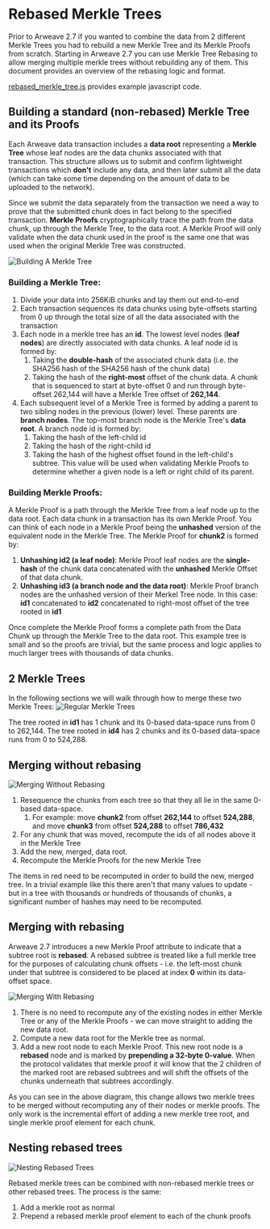 # Rebased Merkle Trees

Prior to Arweave 2.7 if you wanted to combine the data from 2 different Merkle Trees you had to rebuild a new Merkle Tree and its Merkle Proofs from scratch. Starting in Arweave 2.7 you can use Merkle Tree Rebasing to allow merging multiple merkle trees without rebuilding any of them. This document provides an overview of the rebasing logic and format.

[rebased_merkle_tree.js](https://github.com/ArweaveTeam/examples/blob/main/rebased_merkle_tree/rebased_merkle_tree.js) provides example javascript code.

## Building a standard (non-rebased) Merkle Tree and its Proofs

Each Arweave data transaction includes a **data root** representing a **Merkle Tree** whose leaf nodes are the data chunks associated with that transaction. This structure allows us to submit and confirm lightweight transactions which **don't** include any data, and then later submit all the data (which can take some time depending on the amount of data to be uploaded to the network).

Since we submit the data separately from the transaction we need a way to prove that the submitted chunk does in fact belong to the specified transaction. **Merkle Proofs** cryptographically trace the path from the data chunk, up through the Merkle Tree, to the data root. A Merkle Proof will only validate when the data chunk used in the proof is the same one that was used when the original Merkle Tree was constructed.

![Building A Merkle Tree](https://github.com/ArweaveTeam/examples/assets/3465100/ca060573-f723-4462-949a-7cc0c61775c7)

### Building a Merkle Tree:
1. Divide your data into 256KiB chunks and lay them out end-to-end
2. Each transaction sequences its data chunks using byte-offsets starting from 0 up through the total size of all the data associated with the transaction
3. Each node in a merkle tree has an **id**. The lowest level nodes (**leaf nodes**) are directly associated with data chunks. A leaf node id is formed by:
   1. Taking the **double-hash** of the associated chunk data (i.e. the SHA256 hash of the SHA256 hash of the chunk data)
   2. Taking the hash of the **right-most** offset of the chunk data. A chunk that is sequenced to start at byte-offset 0 and run through byte-offset 262,144 will have a Merkle Tree offset of **262,144**.
4. Each subsequent level of a Merkle Tree is formed by adding a parent to two sibling nodes in the previous (lower) level. These parents are **branch nodes**. The top-most branch node is the Merkle Tree's **data root**. A branch node id is formed by:
   1. Taking the hash of the left-child id
   2. Taking the hash of the right-child id
   3. Taking the hash of the highest offset found in the left-child's subtree. This value will be used when validating Merkle Proofs to determine whether a given node is a left or right child of its parent.
  
### Building Merkle Proofs:
A Merkle Proof is a path through the Merkle Tree from a leaf node up to the data root. Each data chunk in a transaction has its own Merkle Proof. You can think of each node in a Merkle Proof being the **unhashed** version of the equivalent node in the Merkle Tree. The Merkle Proof for **chunk2** is formed by:

1. **Unhashing id2 (a leaf node)**: Merkle Proof leaf nodes are the **single-hash** of the chunk data concatenated with the **unhashed** Merkle Offset of that data chunk.
2. **Unhashing id3 (a branch node and the data root)**: Merkle Proof branch nodes are the unhashed version of their Merkel Tree node. In this case: **id1** concatenated to **id2** concatenated to right-most offset of the tree rooted in **id1**

Once complete the Merkle Proof forms a complete path from the Data Chunk up through the Merkle Tree to the data root. This example tree is small and so the proofs are trivial, but the same process and logic applies to much larger trees with thousands of data chunks.


## 2 Merkle Trees

In the following sections we will walk through how to merge these two Merkle Trees:
![Regular Merkle Trees](https://github.com/ArweaveTeam/examples/assets/3465100/6a59c9b1-fb82-4e48-8fbf-6f67ffe2f662)

The tree rooted in **id1** has 1 chunk and its 0-based data-space runs from 0 to 262,144. The tree rooted in **id4** has 2 chunks and its 0-based data-space runs from 0 to 524,288.


## Merging without rebasing

![Merging Without Rebasing](https://github.com/ArweaveTeam/examples/assets/3465100/d68fa535-004f-4090-9791-1e2c24f7320d)

1. Resequence the chunks from each tree so that they all lie in the same 0-based data-space.
   1. For example: move **chunk2** from offset **262,144** to offset **524,288**, and move **chunk3** from offset **524,288** to offset **786,432**
2. For any chunk that was moved, recompute the ids of all nodes above it in the Merkle Tree
3. Add the new, merged, data root.
4. Recompute the Merkle Proofs for the new Merkle Tree

The items in red need to be recomputed in order to build the new, merged tree. In a trivial example like this there aren't that many values to update - but in a tree with thousands or hundreds of thousands of chunks, a significant number of hashes may need to be recomputed.

## Merging with rebasing

Arweave 2.7 introduces a new Merkle Proof attribute to indicate that a subtree root is **rebased**. A rebased subtree is treated like a full merkle tree for the purposes of calculating chunk offsets - i.e. the left-most chunk under that subtree is considered to be placed at index **0** within its data-offset space.

![Merging With Rebasing](https://github.com/ArweaveTeam/examples/assets/3465100/1836d85f-50da-405c-8de6-2b6b3669241b)

1. There is no need to recompute any of the existing nodes in either Merkle Tree or any of the Merkle Proofs - we can move straight to adding the new data root.
2. Compute a new data root for the Merkle tree as normal.
3. Add a new root node to each Merkle Proof. This new root node is a **rebased** node and is marked by **prepending a 32-byte 0-value**. When the protocol validates that merkle proof it will know that the 2 children of the marked root are rebased subtrees and will shift the offsets of the chunks underneath that subtrees accordingly.

As you can see in the above diagram, this change allows two merkle trees to be merged without recomputing any of their nodes or merkle proofs. The only work is the incremental effort of adding a new merkle tree root, and single merkle proof element for each chunk.

## Nesting rebased trees

![Nesting Rebased Trees](https://github.com/ArweaveTeam/examples/assets/3465100/2b45719b-c53f-44f8-b190-aca25aaf1911)

Rebased merkle trees can be combined with non-rebased merkle trees or other rebased trees. The process is the same:
1. Add a merkle root as normal
2. Prepend a rebased merkle proof element to each of the chunk proofs
